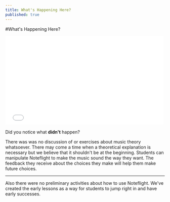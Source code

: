 ```yaml
---
title: What's Happening Here?
published: true
---
```


#What's Happening Here?

<iframe src="//player.vimeo.com/video/114421919?title=0&amp;byline=0&amp;portrait=0" width="500" height="281" frameborder="0" webkitallowfullscreen mozallowfullscreen allowfullscreen></iframe>

Did you notice what **didn't** happen? 

There was was no discussion of or exercises about music theory whatsoever. There may come a time when a theoretical explanation is necessary but we believe that it shouldn't be at the beginning. Students can manipulate Noteflight to make the music sound the way they want. The feedback they receive about the choices they make will help them make future choices. 

---

Also there were no preliminary activities about how to use Noteflight. We've created the early lessons as a way for students to jump right in and have early successes. 
